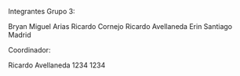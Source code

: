 Integrantes Grupo 3:

Bryan Miguel Arias 
Ricardo Cornejo 
Ricardo Avellaneda 
Erin Santiago Madrid

Coordinador:

Ricardo Avellaneda 
1234
1234